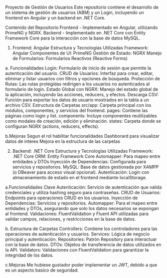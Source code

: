 Proyecto de Gestión de Usuarios
Este repositorio contiene el desarrollo de un sistema de gestión de usuarios (ABM) y un Login, incluyendo un frontend en Angular y un backend en .NET Core.

Contenido del Repositorio
Frontend - Implementado en Angular, utilizando PrimeNG y NGRX.
Backend - Implementado en .NET Core con Entity Framework Core para la interacción con la base de datos MySQL.

1. Frontend: Angular
Estructura y Tecnologías Utilizadas
Framework: Angular
Componentes de UI: PrimeNG
Gestión de Estado: NGRX
Manejo de Formularios: Formularios Reactivos (Reactive Forms)

a. Funcionalidades 
Login: Formulario de inicio de sesión que permite la autenticación del usuario.
CRUD de Usuarios: Interfaz para crear, editar, eliminar y listar usuarios con filtros y opciones de búsqueda.
Protección de Rutas: Las rutas protegidas redirigen a los usuarios no autenticados al formulario de login.
Estado Global con NGRX: Manejo del estado global de la aplicación, incluyendo las acciones, reducers, y efectos.
Descarga CSV: Función para exportar los datos de usuario mostrados en la tabla a un archivo CSV.
Estructura de Carpetas
src/app: Carpeta principal con los módulos, componentes, y servicios del frontend.
pages: Contiene las páginas como login y list.
components: Incluye componentes reutilizables como modales de creación, edición y eliminación.
states: Carpeta donde se configuran NGRX (actions, reducers, effects).

b.Mejoras
Segun el rol habilitar funcionalidades
Dashborard para visualizar datos de interes
Mejora en la estructura de las carpetas

2. Backend: .NET Core
Estructura y Tecnologías Utilizadas
Framework: .NET Core
ORM: Entity Framework Core
Automapper: Para mapeo entre entidades y DTOs
Inyección de Dependencias: Configurada para servicios y repositorios.
MySQL: Base de datos gestionada por XAMPP (o DBeaver para acceso visual opcional).
Autenticación: Login con almacenamiento de estado en el frontend mediante localStorage.

a.Funcionalidades Clave
Autenticación: Servicio de autenticación que valida credenciales y utiliza hashing seguro para contraseñas.
CRUD de Usuarios: Endpoints para operaciones CRUD en los usuarios.
Inyección de Dependencias: Servicios y repositorios.
Automapper: Para el mapeo entre entidades y DTOs, asegurando que solo los datos necesarios se expongan al frontend.
Validaciones: FluentValidation y Fluent API utilizadas para validar campos, relaciones, y restricciones en la base de datos.

b. Estructura de Carpetas
Controllers: Contiene los controladores para las operaciones de autenticación y usuarios.
Services: Lógica de negocio principal y autenticación.
Repositories: Patrón Repository para interactuar con la base de datos.
DTOs: Objetos de transferencia de datos utilizados en la API.
Validators: Validaciones con FluentValidation para garantizar la integridad de los datos.

c.Mejoras
Me hubiese gustador poder implementar un JWT, debido a que es un aspecto basico de seguridad. 



